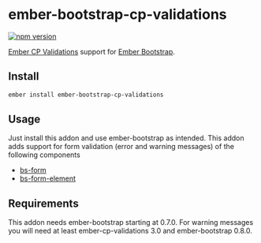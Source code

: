 # ember-bootstrap-cp-validations

[![npm version](https://badge.fury.io/js/ember-bootstrap-cp-validations.svg)](http://badge.fury.io/js/ember-bootstrap-cp-validations)

[Ember CP Validations](https://github.com/offirgolan/ember-cp-validations) support for [Ember Bootstrap](https://github.com/kaliber5/ember-bootstrap).

## Install

```bash
ember install ember-bootstrap-cp-validations
```

## Usage

Just install this addon and use ember-bootstrap as intended. This addon adds support for form validation (error and warning messages) of the following components

- [bs-form](http://kaliber5.github.io/ember-bootstrap/api/classes/Components.Form.html)
- [bs-form-element](http://kaliber5.github.io/ember-bootstrap/api/classes/Components.FormElement.html)

## Requirements

This addon needs ember-bootstrap starting at 0.7.0. For warning messages you will need at least ember-cp-validations 3.0 and ember-bootstrap 0.8.0.
